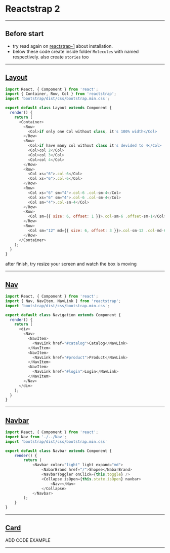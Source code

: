 # Reactstrap 2

--- 

## Before start

* try read again on [reactstrap-1](./../reactstrap-1/README.md) about installation.
* below these code create inside folder `Molecules` with named respectively. also create `stories` too

---

## [Layout](https://reactstrap.github.io/components/layout/)

```js
import React, { Component } from 'react';
import { Container, Row, Col } from 'reactstrap';
import 'bootstrap/dist/css/bootstrap.min.css';

export default class Layout extends Component {
  render() {
    return (
      <Container>
        <Row>
          <Col>if only one Col without class, it's 100% width</Col>
        </Row>
        <Row>
          <Col>if have many col without class it's devided to 4</Col>
          <Col>col 2</Col>
          <Col>col 3</Col>
          <Col>col 4</Col>
        </Row>
        <Row>
          <Col xs="6">.col-6</Col>
          <Col xs="6">.col-6</Col>
        </Row>
        <Row>
          <Col xs="6" sm="4">.col-6 .col-sm-4</Col>
          <Col xs="6" sm="4">.col-6 .col-sm-4</Col>
          <Col sm="4">.col-sm-4</Col>
        </Row>
        <Row>
          <Col sm={{ size: 6, offset: 1 }}>.col-sm-6 .offset-sm-1</Col>
        </Row>
        <Row>
          <Col sm="12" md={{ size: 6, offset: 3 }}>.col-sm-12 .col-md-6 .offset-md-3</Col>
        </Row>
      </Container>
    );
  }
}
```

after finish, try resize your screen and watch the box is moving

---

## [Nav](https://reactstrap.github.io/components/navs/)

```js
import React, { Component } from 'react';
import { Nav, NavItem, NavLink } from 'reactstrap';
import 'bootstrap/dist/css/bootstrap.min.css';

export default class Navigation extends Component {
  render() {
    return (
      <div>
        <Nav>
          <NavItem>
            <NavLink href="#catalog">Catalog</NavLink>
          </NavItem>
          <NavItem>
            <NavLink href="#product">Product</NavLink>
          </NavItem>
          <NavItem>
            <NavLink href="#login">Login</NavLink>
          </NavItem>
        </Nav>
      </div>
    );
  }
}
```

---

## [Navbar](https://reactstrap.github.io/components/navbar/)

```js
import React, { Component } from 'react';
import Nav from './../Nav';
import 'bootstrap/dist/css/bootstrap.min.css'

export default class Navbar extends Component {
    render() {
        return (
            <Navbar color="light" light expand="md">
                <NabarBrand href="/">Shopee</NabarBrand>
                <NavbarToggler onClick={this.toggle} />
                <Collapse isOpen={this.state.isOpen} navbar>
                    <Nav></Nav>
                </Collapse>
            </Navbar>
        );
    }
}

```

---

## [Card](https://reactstrap.github.io/components/card/)

ADD CODE EXAMPLE 

---